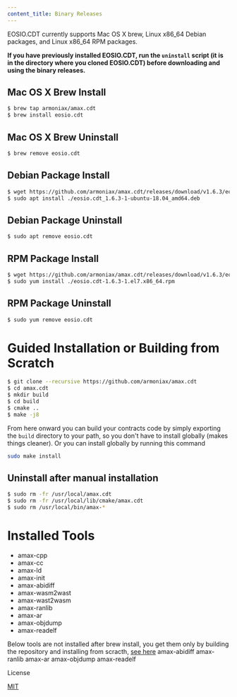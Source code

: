 ```yaml
---
content_title: Binary Releases
---
```


EOSIO.CDT currently supports Mac OS X brew, Linux x86_64 Debian packages, and Linux x86_64 RPM packages.

**If you have previously installed EOSIO.CDT, run the `uninstall` script (it is in the directory where you cloned EOSIO.CDT) before downloading and using the binary releases.**

## Mac OS X Brew Install
```sh
$ brew tap armoniax/amax.cdt
$ brew install eosio.cdt
```

## Mac OS X Brew Uninstall
```sh
$ brew remove eosio.cdt
```

## Debian Package Install
```sh
$ wget https://github.com/armoniax/amax.cdt/releases/download/v1.6.3/eosio.cdt_1.6.3-1-ubuntu-18.04_amd64.deb
$ sudo apt install ./eosio.cdt_1.6.3-1-ubuntu-18.04_amd64.deb
```

## Debian Package Uninstall
```sh
$ sudo apt remove eosio.cdt
```

## RPM Package Install
```sh
$ wget https://github.com/armoniax/amax.cdt/releases/download/v1.6.3/eosio.cdt-1.6.3-1.el7.x86_64.rpm
$ sudo yum install ./eosio.cdt-1.6.3-1.el7.x86_64.rpm
```

## RPM Package Uninstall
```sh
$ sudo yum remove eosio.cdt
```

# Guided Installation or Building from Scratch
```sh
$ git clone --recursive https://github.com/armoniax/amax.cdt
$ cd amax.cdt
$ mkdir build
$ cd build
$ cmake ..
$ make -j8
```

From here onward you can build your contracts code by simply exporting the `build` directory to your path, so you don't have to install globally (makes things cleaner).
Or you can install globally by running this command

```sh
sudo make install
```

## Uninstall after manual installation

```sh
$ sudo rm -fr /usr/local/amax.cdt
$ sudo rm -fr /usr/local/lib/cmake/amax.cdt
$ sudo rm /usr/local/bin/amax-*
```


# Installed Tools

* amax-cpp
* amax-cc
* amax-ld
* amax-init
* amax-abidiff
* amax-wasm2wast
* amax-wast2wasm
* amax-ranlib
* amax-ar
* amax-objdump
* amax-readelf

Below tools are not installed after brew install, you get them only by building the repository and installing from scracth, [see here](#guided_installation_or_building_from_scratch)
amax-abidiff
amax-ranlib
amax-ar
amax-objdump
amax-readelf


License

[MIT](../LICENSE)
